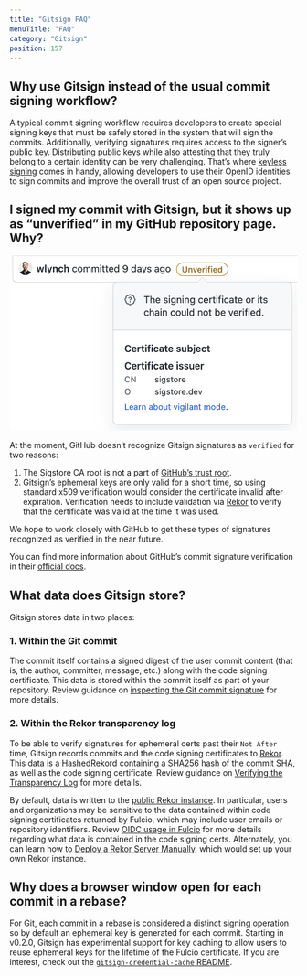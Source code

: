 ```yaml
---
title: "Gitsign FAQ"
menuTitle: "FAQ"
category: "Gitsign"
position: 157
---
```


## Why use Gitsign instead of the usual commit signing workflow?

A typical commit signing workflow requires developers to create special signing keys that must be safely stored in the system that will sign the commits. Additionally, verifying signatures requires access to the signer’s public key. Distributing public keys while also attesting that they truly belong to a certain identity can be very challenging. 
That’s where [keyless signing](/cosign/openid_signing) comes in handy, allowing developers to use their OpenID identities to sign commits and improve the overall trust of an open source project.

## I signed my commit with Gitsign, but it shows up as “unverified” in my GitHub repository page. Why?

![Unverified signed commit](https://github.com/sigstore/gitsign/raw/main/images/unverified.png)

At the moment, GitHub doesn’t recognize Gitsign signatures as `verified` for two reasons:

1. The Sigstore CA root is not a part of [GitHub’s trust root](https://docs.github.com/en/authentication/managing-commit-signature-verification/about-commit-signature-verification#smime-commit-signature-verification).
2. Gitsign’s ephemeral keys are only valid for a short time, so using standard x509 verification would consider the certificate invalid after expiration. Verification needs to include validation via [Rekor](/rekor/overview) to verify that the certificate was valid at the time it was used.

We hope to work closely with GitHub to get these types of signatures recognized as verified in the near future.

You can find more information about GitHub’s commit signature verification in their [official docs](https://docs.github.com/en/authentication/managing-commit-signature-verification/about-commit-signature-verification).

## What data does Gitsign store?

Gitsign stores data in two places:

### 1. Within the Git commit

The commit itself contains a signed digest of the user commit content (that is, the author, committer, message, etc.) along with the code signing certificate. This data is stored within the commit itself as part of your repository. Review guidance on [inspecting the Git commit signature](#inspecting-the-git-commit-signature) for more details.

### 2. Within the Rekor transparency log

To be able to verify signatures for ephemeral certs past their `Not After` time, Gitsign records commits and the code signing certificates to [Rekor](https://docs.sigstore.dev/rekor/overview/). This data is a [HashedRekord](https://github.com/sigstore/rekor/blob/e375eb461cae524270889b57a249ff086bea6c05/types.md#hashed-rekord) containing a SHA256 hash of the commit SHA, as well as the code signing certificate. Review guidance on [Verifying the Transparency Log](#verifying-the-transparency-log) for more details.

By default, data is written to the [public Rekor instance](https://docs.sigstore.dev/rekor/public-instance). In particular, users and organizations may be sensitive to the data contained within code signing certificates returned by Fulcio, which may include user emails or repository identifiers. Review [OIDC usage in Fulcio](https://github.com/sigstore/fulcio/blob/6ac6b8c94c3ec6106d68c0f92225016a3a6eef79/docs/oidc.md) for more details regarding what data is contained in the code signing certs. Alternately, you can learn how to [Deploy a Rekor Server Manually](https://docs.sigstore.dev/rekor/installation/#deploy-a-rekor-server-manually), which would set up your own Rekor instance.

## Why does a browser window open for each commit in a rebase?

For Git, each commit in a rebase is considered a distinct signing operation so by default an ephemeral key is generated for each commit. Starting in v0.2.0, Gitsign has experimental support for key caching to allow users to reuse ephemeral keys for the lifetime of the Fulcio certificate. If you are interest, check out the [`gitsign-credential-cache` README](https://github.com/sigstore/gitsign/tree/main/cmd/gitsign-credential-cache).